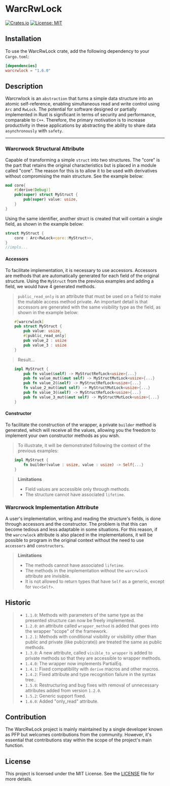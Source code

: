 # WarcRwLock

[![Crates.io](https://img.shields.io/crates/v/warcrwlock.svg)](https://crates.io/crates/warcrwlock)
[![License: MIT](https://img.shields.io/badge/License-MIT-yellow.svg)](https://opensource.org/licenses/MIT)
## Installation

To use the WarcRwLock crate, add the following dependency to your `Cargo.toml`:

```toml
[dependencies]
warcrwlock = "1.6.0"
```
## Description
Warcrwlock is an ``abstraction`` that turns a simple data structure into an atomic self-reference, enabling simultaneous read and write control using ``Arc`` and ``RwLock``. The potential for software designed or partially implemented in Rust is significant in terms of security and performance, comparable to ``C++``. Therefore, the primary motivation is to increase productivity in these applications by abstracting the ability to share data ``asynchronously`` with ``safety``.

---

### Warcrwock Structural Attribute
Capable of transforming a simple `struct` into two structures. The "core" is the part that retains the original characteristics but is placed in a module called "core". The reason for this is to allow it to be used with derivatives without compromising the main structure. See the example below:
```rust
mod core{
    #[derive(Debug)]
    pub(super) struct MyStruct {
        pub(super) value: usize,
    }
}
```
Using the same identifier, another struct is created that will contain a single field, as shown in the example below:
~~~rust
struct MyStruct {
    core : Arc<RwLock<core::MyStruct>>,
}
//impls...
~~~

#### Accessors
To facilitate implementation, it is necessary to use accessors. Accessors are methods that are automatically generated for each field of the original structure. Using the `MyStruct` from the previous examples and adding a field, we would have 4 generated methods.
> `public_read_only` is an attribute that must be used on a field to make the mutable access method private.
>An important detail is that accessors are generated with the same visibility type as the field, as shown in the example below:
~~~rust
    #[warcrwlock]
    pub struct MyStruct {
        pub value: usize,
        #[public_read_only]
        pub value_2 : usize
        pub value_3 : usize
    }
~~~
>Result...

~~~rust
    impl MyStruct {
        pub fn value(&self) -> MyStructRefLock<usize>{...}
        pub fn value_mut(&mut self) -> MyStructMutLock<usize>{...}
        pub fn value_2(&self) -> MyStructRefLock<usize>{...}
        fn value_2_mut(&mut self) -> MyStructMutLock<usize>{...}
        pub fn value_3(&self) -> MyStructRefLock<usize>{...}
        pub fn value_3_mut(&mut self) -> MyStructMutLock<usize>{...}
    }
~~~

#### Constructor
To facilitate the construction of the wrapper, a private `builder` method is generated, which will receive all the values, allowing you the freedom to implement your own constructor methods as you wish.
> To illustrate, it will be demonstrated following the context of the previous examples:
~~~rust
    impl MyStruct {
        fn builder(value : usize, value : usize) -> Self{...}
    }
~~~

>**Limitations**
>* Field values are accessible only through methods.
>* The structure cannot have associated `lifetime`.

### Warcrwock Implementation Attribute
A user's implementation, writing and reading the structure's fields, is done through accessors and the constructor. The problem is that this can become tedious and less adaptable in some situations. For this reason, if the ``warcrwlock`` attribute is also placed in the implementations, it will be possible to program in the original context without the need to use ``accessors`` and ``constructors``.

>**Limitations**
>* The methods cannot have associated `lifetime`.
>* The methods in the implementation without the ``warcrwlock`` attribute are invisible.
>* It is not allowed to return types that have ``Self`` as a generic, except for ``Vec<Self>``.

## Historic
> * `1.1.0`: Methods with parameters of the same type as the presented structure can now be freely implemented.
> * `1.2.0`: an attribute called ``wrapper_method`` is added that goes into the wrapper "scope" of the framework.
> * `1.2.1`: Methods with conditional visibility or visibility other than public and private (like pub(crate)) are treated the same as public methods.
> * `1.3.0`: A new attribute, called ``visible_to_wrapper`` is added to private methods so that they are accessible to wrapper methods.
> * `1.4.0`: The wrapper now implements PartialEq.
> * `1.4.1`: Fixed compatibility with `derive` macros and other macros.
> * `1.4.2`: Fixed attribute and type recognition failure in the syntax tree..
> * `1.5.0`: Restructuring and bug fixes with removal of unnecessary attributes added from version `1.2.0`.
> * `1.5.2`: Generic support fixed.
> * `1.6.0`: Added "only_read" attribute.

## Contribution

The WarcRwLock project is mainly maintained by a single developer known as PFP but welcomes contributions from the community. However, it's essential that contributions stay within the scope of the project's main function.

## License

This project is licensed under the MIT License. See the [LICENSE](LICENSE) file for more details.